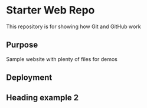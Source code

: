 # Starter Web Repo

This repository is for showing how Git and GitHub work

## Purpose

Sample website with plenty of files for demos

## Deployment

## Heading example 2